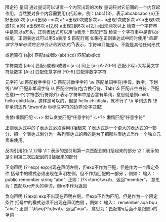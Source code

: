 限定符
量词
  通过量词可以设置一个内容出现的次数
  量词只对它前面的一个内容起作用，当然要对多个内容需要用()括起来，例：(abc){3}，表示abcabcabc
  {n}正好出现n次
  {n,m}出现n-m次
a*          a出现0次或多次
a+          a出现1次或多次
a?          a出现0次或1次
a{6}        a出现6次
a{2,6}      a出现2到6次
a{2,}       a出现两次以上
检查一个字符串中是否以a开头，正则表达式可以用^a表示
^           匹配行首
检查一个字符串中是否以a结尾，正则表达式可以用$a表示
$           匹配行尾
如果在正则表达式中同时使用^$则要求字符串必须完全符合正则表达式
/^a$/表示，字符串只能是a，不能是其他任何形式


或运算符
(a|b)       匹配a或者b
(ab)|(cd)   匹配ab或cd


字符类或
[abc]       匹配a或者b或者c
[a-c]       同上
[a-zA-Z0-9] 匹配小写+大写英文字符及数字
[A-z]       匹配任意字母
[^0-9]      匹配非数字字符


元字符
\d          匹配数字字符
\D          匹配非数字字符
\w          匹配单词字符(字母，数字，下划线)
\W          匹配非单词字符
\s          匹配空白符(包含换行符、Tab)
\S          匹配非空白符
.           匹配任意(一个)字符(换行符除外)
表示字符串中是否含有单词，意思就是例child， hello child lala，这样是可以的，但是 hello childlala，就不行了
\b          单词边界
\B          非单词边界
\bword\b  \b标注字符的边界(全字匹配)


贪婪/懒惰匹配
<.+>        默认贪婪匹配“任意字符”
<.+?>       懒惰匹配“任意字符”



正则表达式中的子表达式必须得用()括起来
子表达式是一个更大的表达式的一部分，把一个表达式划分为一系列表达式的目的是为了把那些表达式当作一个独立元素来使用。

反向引用如:  \1,\2等
            \1：表示的是引用第一次匹配到的()括起来的部分
            \2：表示的是引用第二次匹配到的()括起来的部分


正向声明
(?=exp)     exp出现在声明左侧，但exp不作为匹配，但是作为一个限定条件
            括号中的模式必须出现在声明左侧，但不作为匹配的一部分 ，例如：
            输入： public remember string "abc";
            正则：(?<=\bre)\w+\b，返回“member”，
            意思为：匹配以re开头的单词，但re不作为返回


负向声明
(?!exp)     exp不出现在声明右侧，但exp不作为匹配，但是作为一个限定条件
            括号中的模式必须不出现在声明右侧 ，例如：
            输入： remember aqa bqu "abc";
            正则：\b\w*q(?!u)\w*\b，返回“aqa”，
            意思为：匹配带q后面不是跟随u的单词